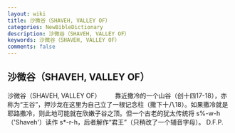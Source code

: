 ```yaml
---
layout: wiki
title: 沙微谷（SHAVEH, VALLEY OF）
categories: NewBibleDictionary
description: 沙微谷（SHAVEH, VALLEY OF）
keywords: 沙微谷（SHAVEH, VALLEY OF）
comments: false
---
```


## 沙微谷（SHAVEH, VALLEY OF）



沙微谷（SHAVEH, VALLEY OF）
　　靠近撒冷的一个山谷（创十四17-18），亦称为“王谷”，押沙龙在这里为自己立了一根记念柱（撒下十八18）。如果撒冷就是耶路撒冷，则此地可能就在欣嫩子谷之顶。但一个古老的犹太传统将 s%-w-h （'Shaveh'）读作 s*-r-h，后者解作“君王”（只稍改了一个辅音字母）。
D.F.P.




